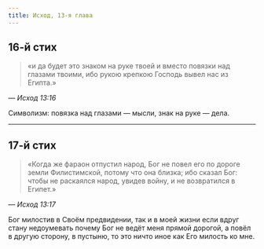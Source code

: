 ```yaml
---
title: Исход, 13-я глава
---
```


## 16-й стих

> «и да будет это знаком на руке твоей и вместо повязки над глазами твоими,
> ибо рукою крепкою Господь вывел нас из Египта.»

— <cite>Исход&nbsp;13:16</cite>

Символизм: повязка над глазами — мысли, знак на руке — дела.

***

## 17-й стих

> «Когда же фараон отпустил народ, Бог не повел его по дороге земли Филистимской,
> потому что она близка; ибо сказал Бог: чтобы не раскаялся народ, увидев войну,
> и не возвратился в Египет.»

— <cite>Исход&nbsp;13:17</cite>

Бог милостив в Своём предвидении, так и в моей жизни если вдруг стану недоумевать
почему Бог не ведёт меня прямой дорогой, а повёл в другую сторону, в пустыню,
то это ничто иное как Его милость ко мне.
